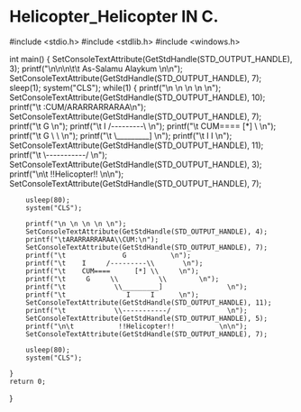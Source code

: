 # Helicopter_Helicopter IN C.



#include <stdio.h>
#include <stdlib.h>
#include <windows.h>

int main()
{
    SetConsoleTextAttribute(GetStdHandle(STD_OUTPUT_HANDLE), 3);
    printf("\n\n\n\t\t          As-Salamu Alaykum           \n\n");
    SetConsoleTextAttribute(GetStdHandle(STD_OUTPUT_HANDLE), 7);
    sleep(1);
    system("CLS");
    while(1)
    {
        printf("\n \n \n \n \n");
        SetConsoleTextAttribute(GetStdHandle(STD_OUTPUT_HANDLE), 10);
        printf("\t            :CUM/ARARRARRARAA\n");
        SetConsoleTextAttribute(GetStdHandle(STD_OUTPUT_HANDLE), 7);
        printf("\t              G           \n");
        printf("\t    I     /---------\\       \n");
        printf("\t    CUM====      [*] \\     \n");
		printf("\t     G     \\          \\        \n");
		printf("\t            \\_________]                \n");
		printf("\t               I     I      \n");
		SetConsoleTextAttribute(GetStdHandle(STD_OUTPUT_HANDLE), 11);
		printf("\t            \\-----------/              \n");
		SetConsoleTextAttribute(GetStdHandle(STD_OUTPUT_HANDLE), 3);
		printf("\n\t           !!Helicopter!!           \n\n");
		SetConsoleTextAttribute(GetStdHandle(STD_OUTPUT_HANDLE), 7);

        usleep(80);
        system("CLS");

        printf("\n \n \n \n \n");
        SetConsoleTextAttribute(GetStdHandle(STD_OUTPUT_HANDLE), 4);
		printf("\tARARRARRARAA\\CUM:\n");
		SetConsoleTextAttribute(GetStdHandle(STD_OUTPUT_HANDLE), 7);
		printf("\t              G           \n");
		printf("\t    I     /---------\\       \n");
		printf("\t    CUM====      [*] \\     \n");
		printf("\t     G     \\          \\        \n");
		printf("\t            \\_________]                \n");
		printf("\t               I     I      \n");
		SetConsoleTextAttribute(GetStdHandle(STD_OUTPUT_HANDLE), 11);
		printf("\t            \\-----------/              \n");
		SetConsoleTextAttribute(GetStdHandle(STD_OUTPUT_HANDLE), 5);
		printf("\n\t           !!Helicopter!!           \n\n");
		SetConsoleTextAttribute(GetStdHandle(STD_OUTPUT_HANDLE), 7);

		usleep(80);
		system("CLS");

    }
    return 0;
}

